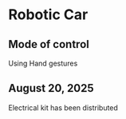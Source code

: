 # Robotic Car 

## Mode of control
Using Hand gestures

## August 20, 2025
Electrical kit has been distributed
